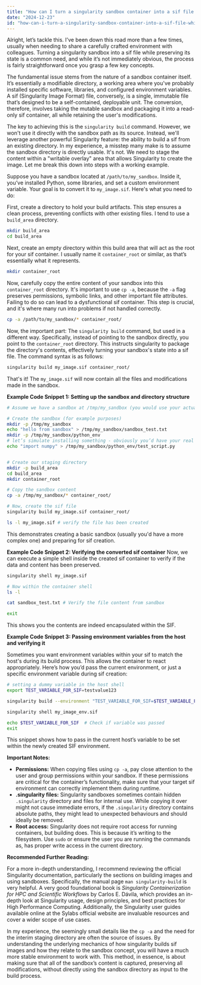 ```yaml
---
title: "How can I turn a singularity sandbox container into a sif file (while preserving the sandbox)?"
date: "2024-12-23"
id: "how-can-i-turn-a-singularity-sandbox-container-into-a-sif-file-while-preserving-the-sandbox"
---
```


Alright, let’s tackle this. I’ve been down this road more than a few times, usually when needing to share a carefully crafted environment with colleagues. Turning a singularity sandbox into a sif file while preserving its state is a common need, and while it’s not immediately obvious, the process is fairly straightforward once you grasp a few key concepts.

The fundamental issue stems from the nature of a sandbox container itself. It’s essentially a modifiable directory, a working area where you've probably installed specific software, libraries, and configured environment variables. A sif (Singularity Image Format) file, conversely, is a single, immutable file that’s designed to be a self-contained, deployable unit. The conversion, therefore, involves taking the mutable sandbox and packaging it into a read-only sif container, all while retaining the user's modifications.

The key to achieving this is the `singularity build` command. However, we won't use it directly with the sandbox path as its source. Instead, we'll leverage another powerful Singularity feature: the ability to build a sif from an existing directory. In my experience, a misstep many make is to assume the sandbox directory is directly usable. It's not. We need to stage the content within a "writable overlay" area that allows Singularity to create the image. Let me break this down into steps with a working example.

Suppose you have a sandbox located at `/path/to/my_sandbox`. Inside it, you’ve installed Python, some libraries, and set a custom environment variable. Your goal is to convert it to `my_image.sif`. Here's what you need to do:

First, create a directory to hold your build artifacts. This step ensures a clean process, preventing conflicts with other existing files. I tend to use a `build_area` directory.

```bash
mkdir build_area
cd build_area
```

Next, create an empty directory within this build area that will act as the root for your sif container. I usually name it `container_root` or similar, as that’s essentially what it represents.

```bash
mkdir container_root
```

Now, carefully copy the entire content of your sandbox into this `container_root` directory. It's important to use `cp -a`, because the `-a` flag preserves permissions, symbolic links, and other important file attributes. Failing to do so can lead to a dysfunctional sif container. This step is crucial, and it's where many run into problems if not handled correctly.

```bash
cp -a /path/to/my_sandbox/* container_root/
```

Now, the important part: The `singularity build` command, but used in a different way. Specifically, instead of pointing to the sandbox directly, you point to the `container_root` directory. This instructs singularity to package the directory's contents, effectively turning your sandbox's state into a sif file. The command syntax is as follows:

```bash
singularity build my_image.sif container_root/
```
That's it! The `my_image.sif` will now contain all the files and modifications made in the sandbox.

**Example Code Snippet 1: Setting up the sandbox and directory structure**

```bash
# Assume we have a sandbox at /tmp/my_sandbox (you would use your actual path)

# Create the sandbox (for example purposes)
mkdir -p /tmp/my_sandbox
echo "hello from sandbox" > /tmp/my_sandbox/sandbox_test.txt
mkdir -p /tmp/my_sandbox/python_env
# let’s simulate installing something - obviously you’d have your real content here
echo "import numpy" > /tmp/my_sandbox/python_env/test_script.py


# Create our staging directory
mkdir -p build_area
cd build_area
mkdir container_root

# Copy the sandbox content
cp -a /tmp/my_sandbox/* container_root/

# Now, create the sif file
singularity build my_image.sif container_root/

ls -l my_image.sif # verify the file has been created
```
This demonstrates creating a basic sandbox (usually you'd have a more complex one) and preparing for sif creation.

**Example Code Snippet 2: Verifying the converted sif container**
Now, we can execute a simple shell inside the created sif container to verify if the data and content has been preserved.

```bash
singularity shell my_image.sif

# Now within the container shell
ls -l

cat sandbox_test.txt # Verify the file content from sandbox

exit
```

This shows you the contents are indeed encapsulated within the SIF.

**Example Code Snippet 3: Passing environment variables from the host and verifying it**

Sometimes you want environment variables within your sif to match the host's during its build process. This allows the container to react appropriately. Here’s how you’d pass the current environment, or just a specific environment variable during sif creation:

```bash
# setting a dummy variable in the host shell
export TEST_VARIABLE_FOR_SIF=testvalue123

singularity build --environment "TEST_VARIABLE_FOR_SIF=$TEST_VARIABLE_FOR_SIF" my_image_env.sif container_root/

singularity shell my_image_env.sif

echo $TEST_VARIABLE_FOR_SIF  # Check if variable was passed
exit
```

This snippet shows how to pass in the current host’s variable to be set within the newly created SIF environment.

**Important Notes:**

*   **Permissions:** When copying files using `cp -a`, pay close attention to the user and group permissions within your sandbox. If these permissions are critical for the container’s functionality, make sure that your target sif environment can correctly implement them during runtime.
*   **.singularity files:** Singularity sandboxes sometimes contain hidden `.singularity` directory and files for internal use. While copying it over might not cause immediate errors, if the `.singularity` directory contains absolute paths, they might lead to unexpected behaviours and should ideally be removed.
*   **Root access:** Singularity does not require root access for running containers, but building does. This is because it’s writing to the filesystem. Use `sudo` or ensure the user you are running the commands as, has proper write access in the current directory.

**Recommended Further Reading:**

For a more in-depth understanding, I recommend reviewing the official Singularity documentation, particularly the sections on building images and using sandboxes. Specifically, the manual page `man singularity-build` is very helpful. A very good foundational book is *Singularity Containerization for HPC and Scientific Workflows* by Carlos E. Dávila, which provides an in-depth look at Singularity usage, design principles, and best practices for High Performance Computing. Additionally, the Singularity user guides available online at the Sylabs official website are invaluable resources and cover a wider scope of use cases.

In my experience, the seemingly small details like the `cp -a` and the need for the interim staging directory are often the source of issues. By understanding the underlying mechanics of how singularity builds sif images and how they relate to the sandbox concept, you will have a much more stable environment to work with. This method, in essence, is about making sure that all of the sandbox’s content is captured, preserving all modifications, without directly using the sandbox directory as input to the build process.

